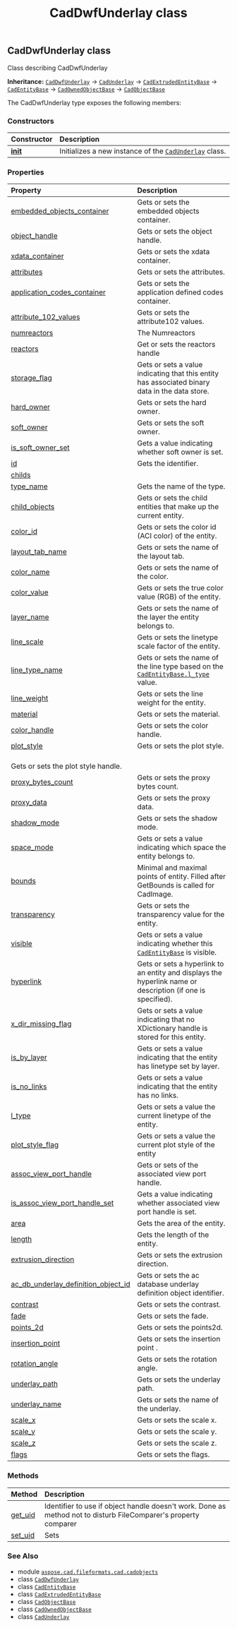 ﻿---
title: CadDwfUnderlay class
second_title: Aspose.CAD for Python via .NET API References
description: 
type: docs
weight: 530
url: /python-net/aspose.cad.fileformats.cad.cadobjects/caddwfunderlay/
is_root: false
---

## CadDwfUnderlay class

Class describing CadDwfUnderlay



**Inheritance:** [`CadDwfUnderlay`](/cad/python-net/aspose.cad.fileformats.cad.cadobjects/caddwfunderlay) → 
[`CadUnderlay`](/cad/python-net/aspose.cad.fileformats.cad.cadobjects/cadunderlay) → 
[`CadExtrudedEntityBase`](/cad/python-net/aspose.cad.fileformats.cad.cadobjects/cadextrudedentitybase) → 
[`CadEntityBase`](/cad/python-net/aspose.cad.fileformats.cad.cadobjects/cadentitybase) → 
[`CadOwnedObjectBase`](/cad/python-net/aspose.cad.fileformats.cad.cadobjects/cadownedobjectbase) → 
[`CadObjectBase`](/cad/python-net/aspose.cad.fileformats.cad.cadobjects/cadobjectbase)



The CadDwfUnderlay type exposes the following members:

### Constructors
| Constructor | Description |
| :- | :- |
| [__init__](/cad/python-net/aspose.cad.fileformats.cad.cadobjects/caddwfunderlay/__init__/#) | Initializes a new instance of the [`CadUnderlay`](/cad/python-net/aspose.cad.fileformats.cad.cadobjects/cadunderlay) class. |


### Properties
| Property | Description |
| :- | :- |
| [embedded_objects_container](/cad/python-net/aspose.cad.fileformats.cad.cadobjects/caddwfunderlay/embedded_objects_container) | Gets or sets the embedded objects container. |
| [object_handle](/cad/python-net/aspose.cad.fileformats.cad.cadobjects/caddwfunderlay/object_handle) | Gets or sets the object handle. |
| [xdata_container](/cad/python-net/aspose.cad.fileformats.cad.cadobjects/caddwfunderlay/xdata_container) | Gets or sets the xdata container. |
| [attributes](/cad/python-net/aspose.cad.fileformats.cad.cadobjects/caddwfunderlay/attributes) | Gets or sets the attributes. |
| [application_codes_container](/cad/python-net/aspose.cad.fileformats.cad.cadobjects/caddwfunderlay/application_codes_container) | Gets or sets the application defined codes container. |
| [attribute_102_values](/cad/python-net/aspose.cad.fileformats.cad.cadobjects/caddwfunderlay/attribute_102_values) | Gets or sets the attribute102 values. |
| [numreactors](/cad/python-net/aspose.cad.fileformats.cad.cadobjects/caddwfunderlay/numreactors) | The Numreactors |
| [reactors](/cad/python-net/aspose.cad.fileformats.cad.cadobjects/caddwfunderlay/reactors) | Get or sets the reactors handle |
| [storage_flag](/cad/python-net/aspose.cad.fileformats.cad.cadobjects/caddwfunderlay/storage_flag) | Gets or sets a value indicating that this entity has associated binary data in the data store. |
| [hard_owner](/cad/python-net/aspose.cad.fileformats.cad.cadobjects/caddwfunderlay/hard_owner) | Gets or sets the hard owner. |
| [soft_owner](/cad/python-net/aspose.cad.fileformats.cad.cadobjects/caddwfunderlay/soft_owner) | Gets or sets the soft owner. |
| [is_soft_owner_set](/cad/python-net/aspose.cad.fileformats.cad.cadobjects/caddwfunderlay/is_soft_owner_set) | Gets a value indicating whether soft owner is set. |
| [id](/cad/python-net/aspose.cad.fileformats.cad.cadobjects/caddwfunderlay/id) | Gets the identifier. |
| [childs](/cad/python-net/aspose.cad.fileformats.cad.cadobjects/caddwfunderlay/childs) |  |
| [type_name](/cad/python-net/aspose.cad.fileformats.cad.cadobjects/caddwfunderlay/type_name) | Gets the name of the type. |
| [child_objects](/cad/python-net/aspose.cad.fileformats.cad.cadobjects/caddwfunderlay/child_objects) | Gets or sets the child entities that make up the current entity. |
| [color_id](/cad/python-net/aspose.cad.fileformats.cad.cadobjects/caddwfunderlay/color_id) | Gets or sets the color id (ACI color) of the entity. |
| [layout_tab_name](/cad/python-net/aspose.cad.fileformats.cad.cadobjects/caddwfunderlay/layout_tab_name) | Gets or sets the name of the layout tab. |
| [color_name](/cad/python-net/aspose.cad.fileformats.cad.cadobjects/caddwfunderlay/color_name) | Gets or sets the name of the color. |
| [color_value](/cad/python-net/aspose.cad.fileformats.cad.cadobjects/caddwfunderlay/color_value) | Gets or sets the true color value (RGB) of the entity. |
| [layer_name](/cad/python-net/aspose.cad.fileformats.cad.cadobjects/caddwfunderlay/layer_name) | Gets or sets the name of the layer the entity belongs to. |
| [line_scale](/cad/python-net/aspose.cad.fileformats.cad.cadobjects/caddwfunderlay/line_scale) | Gets or sets the linetype scale factor of the entity. |
| [line_type_name](/cad/python-net/aspose.cad.fileformats.cad.cadobjects/caddwfunderlay/line_type_name) | Gets or sets the name of the line type based on the [`CadEntityBase.l_type`](/cad/python-net/aspose.cad.fileformats.cad.cadobjects/cadentitybase#l_type) value. |
| [line_weight](/cad/python-net/aspose.cad.fileformats.cad.cadobjects/caddwfunderlay/line_weight) | Gets or sets the line weight for the entity. |
| [material](/cad/python-net/aspose.cad.fileformats.cad.cadobjects/caddwfunderlay/material) | Gets or sets the material. |
| [color_handle](/cad/python-net/aspose.cad.fileformats.cad.cadobjects/caddwfunderlay/color_handle) | Gets or sets the color handle. |
| [plot_style](/cad/python-net/aspose.cad.fileformats.cad.cadobjects/caddwfunderlay/plot_style) | Gets or sets the plot style.<br/>Gets or sets the plot style handle. |
| [proxy_bytes_count](/cad/python-net/aspose.cad.fileformats.cad.cadobjects/caddwfunderlay/proxy_bytes_count) | Gets or sets the proxy bytes count. |
| [proxy_data](/cad/python-net/aspose.cad.fileformats.cad.cadobjects/caddwfunderlay/proxy_data) | Gets or sets the proxy data. |
| [shadow_mode](/cad/python-net/aspose.cad.fileformats.cad.cadobjects/caddwfunderlay/shadow_mode) | Gets or sets the shadow mode. |
| [space_mode](/cad/python-net/aspose.cad.fileformats.cad.cadobjects/caddwfunderlay/space_mode) | Gets or sets a value indicating which space the entity belongs to. |
| [bounds](/cad/python-net/aspose.cad.fileformats.cad.cadobjects/caddwfunderlay/bounds) | Minimal and maximal points of entity. Filled after GetBounds is called for CadImage. |
| [transparency](/cad/python-net/aspose.cad.fileformats.cad.cadobjects/caddwfunderlay/transparency) | Gets or sets the transparency value for the entity. |
| [visible](/cad/python-net/aspose.cad.fileformats.cad.cadobjects/caddwfunderlay/visible) | Gets or sets a value indicating whether this [`CadEntityBase`](/cad/python-net/aspose.cad.fileformats.cad.cadobjects/cadentitybase) is visible. |
| [hyperlink](/cad/python-net/aspose.cad.fileformats.cad.cadobjects/caddwfunderlay/hyperlink) | Gets or sets a hyperlink to an entity and displays the hyperlink name or description (if one is specified). |
| [x_dir_missing_flag](/cad/python-net/aspose.cad.fileformats.cad.cadobjects/caddwfunderlay/x_dir_missing_flag) | Gets or sets a value indicating that no XDictionary handle is stored for this entity. |
| [is_by_layer](/cad/python-net/aspose.cad.fileformats.cad.cadobjects/caddwfunderlay/is_by_layer) | Gets or sets a value indicating that the entity has linetype set by layer. |
| [is_no_links](/cad/python-net/aspose.cad.fileformats.cad.cadobjects/caddwfunderlay/is_no_links) | Gets or sets a value indicating that the entity has no links. |
| [l_type](/cad/python-net/aspose.cad.fileformats.cad.cadobjects/caddwfunderlay/l_type) | Gets or sets a value the current linetype of the entity. |
| [plot_style_flag](/cad/python-net/aspose.cad.fileformats.cad.cadobjects/caddwfunderlay/plot_style_flag) | Gets or sets a value the current plot style of the entity |
| [assoc_view_port_handle](/cad/python-net/aspose.cad.fileformats.cad.cadobjects/caddwfunderlay/assoc_view_port_handle) | Gets or sets of the associated view port handle. |
| [is_assoc_view_port_handle_set](/cad/python-net/aspose.cad.fileformats.cad.cadobjects/caddwfunderlay/is_assoc_view_port_handle_set) | Gets a value indicating whether associated view port handle is set. |
| [area](/cad/python-net/aspose.cad.fileformats.cad.cadobjects/caddwfunderlay/area) | Gets the area of the entity. |
| [length](/cad/python-net/aspose.cad.fileformats.cad.cadobjects/caddwfunderlay/length) | Gets the length of the entity. |
| [extrusion_direction](/cad/python-net/aspose.cad.fileformats.cad.cadobjects/caddwfunderlay/extrusion_direction) | Gets or sets the extrusion direction. |
| [ac_db_underlay_definition_object_id](/cad/python-net/aspose.cad.fileformats.cad.cadobjects/caddwfunderlay/ac_db_underlay_definition_object_id) | Gets or sets the ac database underlay definition object identifier. |
| [contrast](/cad/python-net/aspose.cad.fileformats.cad.cadobjects/caddwfunderlay/contrast) | Gets or sets the contrast. |
| [fade](/cad/python-net/aspose.cad.fileformats.cad.cadobjects/caddwfunderlay/fade) | Gets or sets the fade. |
| [points_2d](/cad/python-net/aspose.cad.fileformats.cad.cadobjects/caddwfunderlay/points_2d) | Gets or sets the points2d. |
| [insertion_point](/cad/python-net/aspose.cad.fileformats.cad.cadobjects/caddwfunderlay/insertion_point) | Gets or sets the insertion point . |
| [rotation_angle](/cad/python-net/aspose.cad.fileformats.cad.cadobjects/caddwfunderlay/rotation_angle) | Gets or sets the rotation angle. |
| [underlay_path](/cad/python-net/aspose.cad.fileformats.cad.cadobjects/caddwfunderlay/underlay_path) | Gets or sets the underlay path. |
| [underlay_name](/cad/python-net/aspose.cad.fileformats.cad.cadobjects/caddwfunderlay/underlay_name) | Gets or sets the name of the underlay. |
| [scale_x](/cad/python-net/aspose.cad.fileformats.cad.cadobjects/caddwfunderlay/scale_x) | Gets or sets the scale x. |
| [scale_y](/cad/python-net/aspose.cad.fileformats.cad.cadobjects/caddwfunderlay/scale_y) | Gets or sets the scale y. |
| [scale_z](/cad/python-net/aspose.cad.fileformats.cad.cadobjects/caddwfunderlay/scale_z) | Gets or sets the scale z. |
| [flags](/cad/python-net/aspose.cad.fileformats.cad.cadobjects/caddwfunderlay/flags) | Gets or sets the flags. |


### Methods
| Method | Description |
| :- | :- |
| [get_uid](/cad/python-net/aspose.cad.fileformats.cad.cadobjects/caddwfunderlay/get_uid/#) | Identifier to use if object handle doesn't work. Done as method not to disturb FileComparer's property comparer |
| [set_uid](/cad/python-net/aspose.cad.fileformats.cad.cadobjects/caddwfunderlay/set_uid/#str) | Sets |



### See Also
* module [`aspose.cad.fileformats.cad.cadobjects`](..)
* class [`CadDwfUnderlay`](/cad/python-net/aspose.cad.fileformats.cad.cadobjects/caddwfunderlay)
* class [`CadEntityBase`](/cad/python-net/aspose.cad.fileformats.cad.cadobjects/cadentitybase)
* class [`CadExtrudedEntityBase`](/cad/python-net/aspose.cad.fileformats.cad.cadobjects/cadextrudedentitybase)
* class [`CadObjectBase`](/cad/python-net/aspose.cad.fileformats.cad.cadobjects/cadobjectbase)
* class [`CadOwnedObjectBase`](/cad/python-net/aspose.cad.fileformats.cad.cadobjects/cadownedobjectbase)
* class [`CadUnderlay`](/cad/python-net/aspose.cad.fileformats.cad.cadobjects/cadunderlay)
